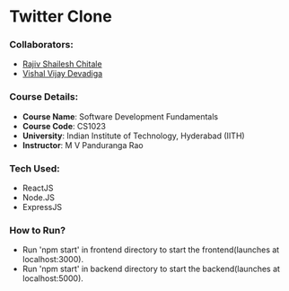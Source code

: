 # Twitter Clone

### Collaborators: 
- [Rajiv Shailesh Chitale](https://github.com/RajivChitale)
- [Vishal Vijay Devadiga](https://github.com/SterbenVD)

### Course Details:
- **Course Name**: Software Development Fundamentals
- **Course Code**: CS1023
- **University**: Indian Institute of Technology, Hyderabad (IITH)
- **Instructor**: M V Panduranga Rao

### Tech Used:
- ReactJS
- Node.JS
- ExpressJS

### How to Run?
- Run 'npm start' in frontend directory to start the frontend(launches at localhost:3000).
- Run 'npm start' in backend directory to start the backend(launches at localhost:5000).